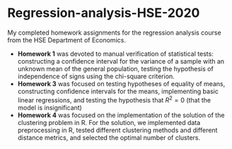 # Regression-analysis-HSE-2020
My completed homework assignments for the regression analysis course from the HSE Department of Economics.  

*  **Homework 1** was devoted to manual verification of statistical tests: constructing a confidence interval for the variance of a sample with an unknown mean of the general population, testing the hypothesis of independence of signs using the chi-square criterion.
*  **Homework 3** was focused on testing hypotheses of equality of means, constructing confidence intervals for the means, implementing basic linear regressions, and testing the hypothesis that $R^2 = 0$ (that the model is insignificant)
*  **Homework 4** was focused on the implementation of the solution of the clustering problem in R. For the solution, we implemented data preprocessing in R, tested different clustering methods and different distance metrics, and selected the optimal number of clusters. 
